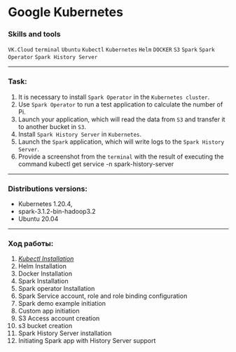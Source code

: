 # Google Kubernetes

### Skills and tools
`VK.Cloud` `terminal` `Ubuntu` `Kubectl` `Kubernetes` `Helm` `DOCKER` `S3` `Spark` `Spark Operator`  `Spark History Server`

---
### Task:
1. It is necessary to install `Spark Operator` in the `Kubernetes cluster`.
2. Use `Spark Operator` to run a test application to calculate the number of Pi.
3. Launch your application, which will read the data from `S3` and transfer it to another bucket in `S3`.
4. Install `Spark History Server` in `Kubernetes`.
5. Launch the `Spark` application, which will write logs to the `Spark History Server`.
6. Provide a screenshot from the `terminal` with the result of executing the command
kubectl get service -n spark-history-server

---
### Distributions versions: 

* Kubernetes 1.20.4, 
* spark-3.1.2-bin-hadoop3.2
* Ubuntu 20.04 

---
### Ход работы:
1. [*Kubectl Installation*][1] 
2. Helm Installation
3. Docker Installation
4. Spark Installation
5. Spark operator Installation
6. Spark Service account, role and role binding configuration
7. Spark demo example initiation
8. Custom app initiation
9. S3 Access account creation
10. s3 bucket creation
11. Spark History Server installation
12. Initiating Spark app with History Server support


[1]: https://github.com/s-evsyukov/google_kubernetes/blob/753ed4b87ac5951e596d5b2d77c99670e3ec112a/scripts/work_progress.sh
